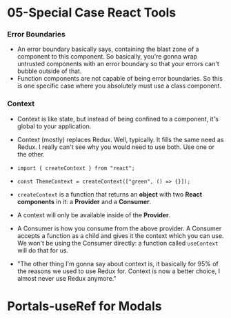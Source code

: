 # 05-Special Case React Tools

### Error Boundaries

- An error boundary basically says, containing the blast zone of a component to this component. So basically, you're gonna wrap untrusted components with an error boundary so that your errors can't bubble outside of that.
- Function components are not capable of being error boundaries. So this is one specific case where you absolutely must use a class component.


### Context

- Context is like state, but instead of being confined to a component, it's global to your application.
- Context (mostly) replaces Redux. Well, typically. It fills the same need as Redux. I really can't see why you would need to use both. Use one or the other.

- `import { createContext } from "react";`
- `const ThemeContext = createContext(["green", () => {}]);`

- `createContext` is a function that returns an **object** with two **React components** in it: a **Provider** and a **Consumer**.
- A context will only be available inside of the **Provider**.

- A Consumer is how you consume from the above provider. A Consumer accepts a function as a child and gives it the context which you can use. We won't be using the Consumer directly: a function called `useContext` will do that for us.

- "The other thing I'm gonna say about context is, it basically for 95% of the reasons we used to use Redux for. Context is now a better choice, I almost never use Redux anymore."


# Portals-useRef for Modals